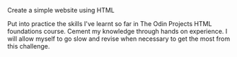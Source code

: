 Create a simple website using HTML

Put into practice the skills I've learnt so far in The Odin Projects HTML foundations course. Cement my knowledge through hands on experience. I will allow myself to go slow and revise when necessary to get the most from this challenge.